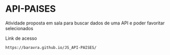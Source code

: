 # API-PAISES
Atividade proposta em sala para buscar dados de uma API e poder favoritar selecionados

Link de acesso
```
https://baravra.github.io/JS_API-PAISES/
```
